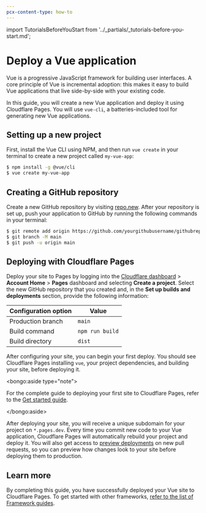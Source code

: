 ```yaml
---
pcx-content-type: how-to
---
```


import TutorialsBeforeYouStart from '../_partials/_tutorials-before-you-start.md';

# Deploy a Vue application

Vue is a progressive JavaScript framework for building user interfaces. A core principle of Vue is incremental adoption: this makes it easy to build Vue applications that live side-by-side with your existing code.

In this guide, you will create a new Vue application and deploy it using Cloudflare Pages. You will use `vue-cli`, a batteries-included tool for generating new Vue applications.

## Setting up a new project

First, install the Vue CLI using NPM, and then run `vue create` in your terminal to create a new project called `my-vue-app`:

```sh
$ npm install -g @vue/cli
$ vue create my-vue-app
```

<TutorialsBeforeYouStart />

## Creating a GitHub repository

Create a new GitHub repository by visiting [repo.new](https://repo.new). After your repository is set up, push your application to GitHub by running the following commands in your terminal:

```sh
$ git remote add origin https://github.com/yourgithubusername/githubrepo
$ git branch -M main
$ git push -u origin main
```

## Deploying with Cloudflare Pages

Deploy your site to Pages by logging into the [Cloudflare dashboard](https://dash.cloudflare.com/) > **Account Home** > **Pages** dashboard and selecting **Create a project**. Select the new GitHub repository that you created and, in the **Set up builds and deployments** section, provide the following information:

<TableLayout>

| Configuration option | Value           |
| -------------------- | --------------- |
| Production branch    | `main`          |
| Build command        | `npm run build` |
| Build directory      | `dist`          |

</TableLayout>

After configuring your site, you can begin your first deploy. You should see Cloudflare Pages installing `vue`, your project dependencies, and building your site, before deploying it.

<bongo:aside type="note">

For the complete guide to deploying your first site to Cloudflare Pages, refer to the [Get started guide](/get-started).

</bongo:aside>

After deploying your site, you will receive a unique subdomain for your project on `*.pages.dev`.
Every time you commit new code to your Vue application, Cloudflare Pages will automatically rebuild your project and deploy it. You will also get access to [preview deployments](/platform/preview-deployments) on new pull requests, so you can preview how changes look to your site before deploying them to production.

## Learn more

By completing this guide, you have successfully deployed your Vue site to Cloudflare Pages. To get started with other frameworks, [refer to the list of Framework guides](/framework-guides).
